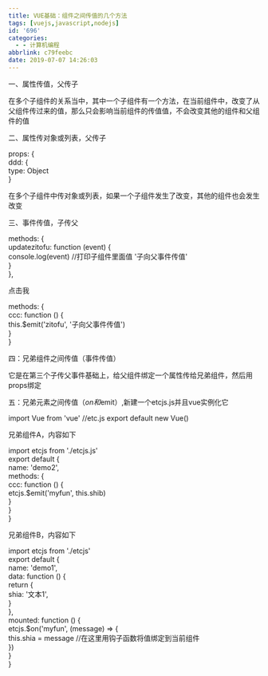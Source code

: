 ```yaml
---
title: VUE基础：组件之间传值的几个方法
tags: [vuejs,javascript,nodejs]
id: '696'
categories:
  - - 计算机编程
abbrlink: c79feebc
date: 2019-07-07 14:26:03
---
```


一、属性传值，父传子

<template>     <!--   父组件 -->  
  <div style="margin-top: 100px">  
    <child-component v-bind:ddd="ddd">  
    </child-component>  
  </div>  
</template>  
<script>  
import demo1 from './demo1.vue'  
  
export default {  
  name: 'demo',  
  data: function () {  
    return {  
      ddd: '1111'  
    }  
  } }  
</script>

<template>    <!--   子组件 -->   
  <div>  
    <p @click="ccc">点击我</p>  
  </div>  
</template>  
  
<script>  
  export default {  
    name: 'demo1',  
    props: {  
      ddd: {  
        type: String  
      }  
    },  
    methods: {  
      ccc: function () {  
        console.log(this.ddd)   <!--   会打印该值 -->   
      }  
    }  
  }  
</script>

在多个子组件的关系当中，其中一个子组件有一个方法，在当前组件中，改变了从父组件传过来的值，那么只会影响当前组件的传值值，不会改变其他的组件和父组件的值

二、属性传对象或列表，父传子

 props: {         <!--   子组件   具体函数参考上面 -->   
      ddd: {  
        type:  Object  
      } 

在多个子组件中传对象或列表，如果一个子组件发生了改变，其他的组件也会发生改变

三、事件传值，子传父

<demo2 v-bind:ddd="ddd" v-on:zitofu="updatezitofu($event)"> </demo2>            <!--   父组件 --> 

methods: {        
  updatezitofu: function (event) {  
    console.log(event)      //打印子组件里面值 '子向父事件传值'   
  }  
},

<p @click="ccc">点击我</p>     <!--   子组件 -->  

methods: {  
  ccc: function () {  
    this.$emit('zitofu', '子向父事件传值')  
  }  
}

四：兄弟组件之间传值（事件传值）

它是在第三个子传父事件基础上，给父组件绑定一个属性传给兄弟组件，然后用props绑定

五：兄弟元素之间传值（$on和$emit）,新建一个etcjs.js并且vue实例化它

import Vue from 'vue'       //etc.js
export default new Vue()

兄弟组件A，内容如下

import etcjs from './etcjs.js'  
export default {  
  name: 'demo2',  
  methods: {  
    ccc: function () {  
      etcjs.$emit('myfun', this.shib)  
    }  
  }  
}

兄弟组件B，内容如下

import etcjs from './etcjs'  
export default {  
  name: 'demo1',  
  data: function () {  
    return {  
      shia: '文本1',  
    }  
  },  
  mounted: function () {  
    etcjs.$on('myfun', (message) => {  
      this.shia = message     //在这里用钩子函数将值绑定到当前组件  
    })  
  }  
}